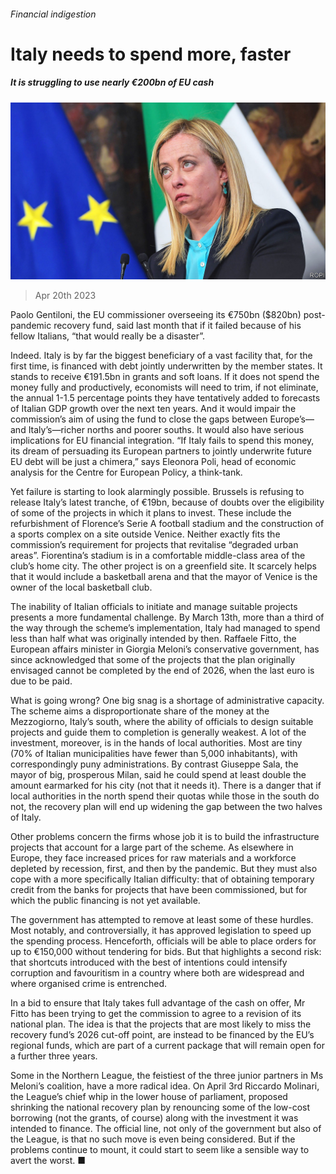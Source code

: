 ###### Financial indigestion

# Italy needs to spend more, faster 

##### It is struggling to use nearly €200bn of EU cash 

![image](images/20230422_EUP001.jpg) 

> Apr 20th 2023 

Paolo Gentiloni, the EU commissioner overseeing its €750bn ($820bn) post-pandemic recovery fund, said last month that if it failed because of his fellow Italians, “that would really be a disaster”.

Indeed. Italy is by far the biggest beneficiary of a vast facility that, for the first time, is financed with debt jointly underwritten by the member states. It stands to receive €191.5bn in grants and soft loans. If it does not spend the money fully and productively, economists will need to trim, if not eliminate, the annual 1-1.5 percentage points they have tentatively added to forecasts of Italian GDP growth over the next ten years. And it would impair the commission’s aim of using the fund to close the gaps between Europe’s—and Italy’s—richer norths and poorer souths. It would also have serious implications for EU financial integration. “If Italy fails to spend this money, its dream of persuading its European partners to jointly underwrite future EU debt will be just a chimera,” says Eleonora Poli, head of economic analysis for the Centre for European Policy, a think-tank.

Yet failure is starting to look alarmingly possible. Brussels is refusing to release Italy’s latest tranche, of €19bn, because of doubts over the eligibility of some of the projects in which it plans to invest. These include the refurbishment of Florence’s Serie A football stadium and the construction of a sports complex on a site outside Venice. Neither exactly fits the commission’s requirement for projects that revitalise “degraded urban areas”. Fiorentina’s stadium is in a comfortable middle-class area of the club’s home city. The other project is on a greenfield site. It scarcely helps that it would include a basketball arena and that the mayor of Venice is the owner of the local basketball club.

The inability of Italian officials to initiate and manage suitable projects presents a more fundamental challenge. By March 13th, more than a third of the way through the scheme’s implementation, Italy had managed to spend less than half what was originally intended by then. Raffaele Fitto, the European affairs minister in Giorgia Meloni’s conservative government, has since acknowledged that some of the projects that the plan originally envisaged cannot be completed by the end of 2026, when the last euro is due to be paid.

What is going wrong? One big snag is a shortage of administrative capacity. The scheme aims a disproportionate share of the money at the Mezzogiorno, Italy’s south, where the ability of officials to design suitable projects and guide them to completion is generally weakest. A lot of the investment, moreover, is in the hands of local authorities. Most are tiny (70% of Italian municipalities have fewer than 5,000 inhabitants), with correspondingly puny administrations. By contrast Giuseppe Sala, the mayor of big, prosperous Milan, said he could spend at least double the amount earmarked for his city (not that it needs it). There is a danger that if local authorities in the north spend their quotas while those in the south do not, the recovery plan will end up widening the gap between the two halves of Italy.

Other problems concern the firms whose job it is to build the infrastructure projects that account for a large part of the scheme. As elsewhere in Europe, they face increased prices for raw materials and a workforce depleted by recession, first, and then by the pandemic. But they must also cope with a more specifically Italian difficulty: that of obtaining temporary credit from the banks for projects that have been commissioned, but for which the public financing is not yet available.

The government has attempted to remove at least some of these hurdles. Most notably, and controversially, it has approved legislation to speed up the spending process. Henceforth, officials will be able to place orders for up to €150,000 without tendering for bids. But that highlights a second risk: that shortcuts introduced with the best of intentions could intensify corruption and favouritism in a country where both are widespread and where organised crime is entrenched.

In a bid to ensure that Italy takes full advantage of the cash on offer, Mr Fitto has been trying to get the commission to agree to a revision of its national plan. The idea is that the projects that are most likely to miss the recovery fund’s 2026 cut-off point, are instead to be financed by the EU’s regional funds, which are part of a current package that will remain open for a further three years.

Some in the Northern League, the feistiest of the three junior partners in Ms Meloni’s coalition, have a more radical idea. On April 3rd Riccardo Molinari, the League’s chief whip in the lower house of parliament, proposed shrinking the national recovery plan by renouncing some of the low-cost borrowing (not the grants, of course) along with the investment it was intended to finance. The official line, not only of the government but also of the League, is that no such move is even being considered. But if the problems continue to mount, it could start to seem like a sensible way to avert the worst. ■

